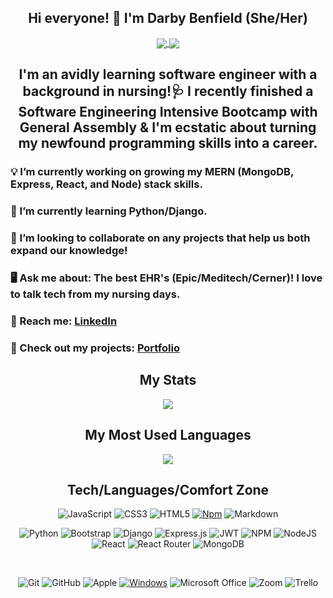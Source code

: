 <div align="center">
    <h2> Hi everyone! 👋 I'm Darby Benfield (She/Her) </h2>
    <div align="center">
    <a href="#"><img align="center" src="https://forthebadge.com/images/badges/powered-by-coffee.svg"/>  </a>
    <a href="#"><img align="center" src="https://forthebadge.com/images/badges/built-with-love.svg"/>  </a>
    </div>   
    
    
<h2> I'm an avidly learning software engineer with a background in nursing!🩺 I recently finished a Software Engineering Intensive Bootcamp with General Assembly & I'm ecstatic about turning my newfound programming skills into a career. </h2>
</div>

 

<h3>💡 I’m currently working on growing my MERN (MongoDB, Express, React, and Node) stack skills. </h3>
<h3>🌱 I’m currently learning Python/Django. </h3>
<h3>🤝 I’m looking to collaborate on any projects that help us both expand our knowledge! </h3>
<h3>🖥️ Ask me about: The best EHR's (Epic/Meditech/Cerner)! I love to talk tech from my nursing days. 
<h3>🔗 Reach me: <a href="https://www.linkedin.com/in/darby-benfield/" src="https://www.linkedin.com/in/darby-benfield/">LinkedIn</a>  </h3>
<h3>📖 Check out my projects: <a href="https://www.darbybenfield.com" src="https://www.darbybenfield.com">Portfolio</a> </h3>



<div align="center">
    <h2> My Stats </h2>
    <a href="#"><img align="center" src="https://github-readme-stats.vercel.app/api?username=dbenfield21&show_icons=true&theme=radical&count_private=true"/>  </a>
</div>

<div align="center">
    <h2> My Most Used Languages </h2>
   <a href="#"><img align="center" src="https://github-readme-stats.vercel.app/api/top-langs/?username=dbenfield21&layout=compact&theme=radical"/></a> 
</div>

<div align ="center">
    <h2> Tech/Languages/Comfort Zone </h2>

![JavaScript](https://img.shields.io/badge/javascript-%23323330.svg?style=for-the-badge&logo=javascript&logoColor=%23F7DF1E)
![CSS3](https://img.shields.io/badge/css3-%231572B6.svg?style=for-the-badge&logo=css3&logoColor=white)
![HTML5](https://img.shields.io/badge/html5-%23E34F26.svg?style=for-the-badge&logo=html5&logoColor=white)
[![Npm](https://badgen.net/badge/icon/npm?icon=npm&label)](https://https://npmjs.com/)
![Markdown](https://img.shields.io/badge/markdown-%23000000.svg?style=for-the-badge&logo=markdown&logoColor=white)

![Python](https://img.shields.io/badge/python-3670A0?style=for-the-badge&logo=python&logoColor=ffdd54)
![Bootstrap](https://img.shields.io/badge/bootstrap-%23563D7C.svg?style=for-the-badge&logo=bootstrap&logoColor=white)
![Django](https://img.shields.io/badge/django-%23092E20.svg?style=for-the-badge&logo=django&logoColor=white)
![Express.js](https://img.shields.io/badge/express.js-%23404d59.svg?style=for-the-badge&logo=express&logoColor=%2361DAFB)
![JWT](https://img.shields.io/badge/JWT-black?style=for-the-badge&logo=JSON%20web%20tokens)
![NPM](https://img.shields.io/badge/NPM-%23000000.svg?style=for-the-badge&logo=npm&logoColor=white)
![NodeJS](https://img.shields.io/badge/node.js-6DA55F?style=for-the-badge&logo=node.js&logoColor=white)
![React](https://img.shields.io/badge/react-%2320232a.svg?style=for-the-badge&logo=react&logoColor=%2361DAFB)
![React Router](https://img.shields.io/badge/React_Router-CA4245?style=for-the-badge&logo=react-router&logoColor=white)
![MongoDB](https://img.shields.io/badge/MongoDB-%234ea94b.svg?style=for-the-badge&logo=mongodb&logoColor=white)

<br/>
    
![Git](https://img.shields.io/badge/git-%23F05033.svg?style=for-the-badge&logo=git&logoColor=white)
![GitHub](https://img.shields.io/badge/github-%23121011.svg?style=for-the-badge&logo=github&logoColor=white)
![Apple](https://img.shields.io/badge/Apple-%23000000.svg?style=for-the-badge&logo=apple&logoColor=white)
[![Windows](https://badgen.net/badge/icon/windows?icon=windows&label)](https://microsoft.com/windows/)
![Microsoft Office](https://img.shields.io/badge/Microsoft_Office-D83B01?style=for-the-badge&logo=microsoft-office&logoColor=white)
![Zoom](https://img.shields.io/badge/Zoom-2D8CFF?style=for-the-badge&logo=zoom&logoColor=white)
![Trello](https://img.shields.io/badge/Trello-%23026AA7.svg?style=for-the-badge&logo=Trello&logoColor=white)
</div>
